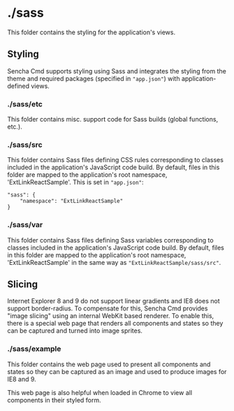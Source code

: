 # ./sass

This folder contains the styling for the application's views.

## Styling

Sencha Cmd supports styling using Sass and integrates the styling from the theme
and required packages (specified in `"app.json"`) with application-defined views.

### ./sass/etc

This folder contains misc. support code for Sass builds (global functions, etc.).

### ./sass/src

This folder contains Sass files defining CSS rules corresponding to classes
included in the application's JavaScript code build. By default, files in this 
folder are mapped to the application's root namespace, 'ExtLinkReactSample'. This is set in
`"app.json"`:

    "sass": {
        "namespace": "ExtLinkReactSample"
    }

### ./sass/var

This folder contains Sass files defining Sass variables corresponding to classes
included in the application's JavaScript code build. By default, files in this 
folder are mapped to the application's root namespace, 'ExtLinkReactSample' in the same way
as `"ExtLinkReactSample/sass/src"`.

## Slicing

Internet Explorer 8 and 9 do not support linear gradients and IE8 does not support
border-radius. To compensate for this, Sencha Cmd provides "image slicing" using an
internal WebKit based renderer. To enable this, there is a special web page that
renders all components and states so they can be captured and turned into image
sprites.

### ./sass/example

This folder contains the web page used to present all components and states so they
can be captured as an image and used to produce images for IE8 and 9.

This web page is also helpful when loaded in Chrome to view all components in their
styled form.
